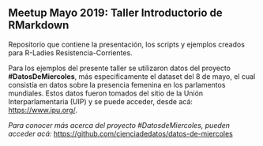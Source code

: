 ## **Meetup Mayo 2019: Taller Introductorio de RMarkdown**

Repositorio que contiene la presentación, los scripts y ejemplos creados para R-Ladies Resistencia-Corrientes.

Para los ejemplos del presente taller se utilizaron datos del proyecto **#DatosDeMiercoles**, más especificamente el dataset del 8 de mayo, el cual consistía en datos sobre la presencia femenina en los parlamentos mundiales. Estos datos fueron tomados del sitio de la Unión Interparlamentaria (UIP) y se puede acceder, desde acá: https://www.ipu.org/.

*Para conocer más acerca del proyecto #DatosdeMiercoles, pueden acceder acá:* https://github.com/cienciadedatos/datos-de-miercoles
